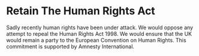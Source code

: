 Retain The Human Rights Act
===========================

Sadly recently human rights have been under attack. We would oppose any 
attempt to repeal the Human Rights Act 1998. We would ensure that the UK
would remain a party to the European Convention on Human Rights. This 
commitment is supported by Amnesty International.